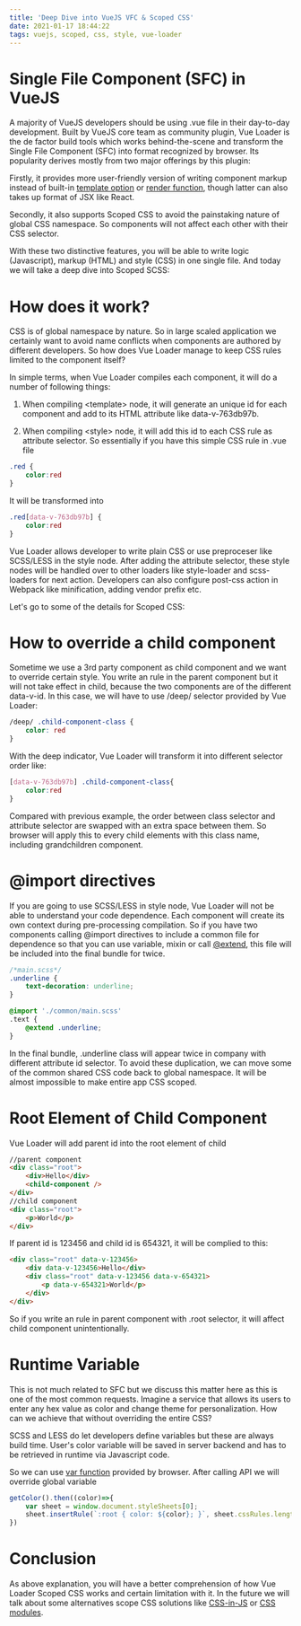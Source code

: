 ```yaml
---
title: 'Deep Dive into VueJS VFC & Scoped CSS'
date: 2021-01-17 18:44:22
tags: vuejs, scoped, css, style, vue-loader
---
```

# Single File Component (SFC) in VueJS

A majority of VueJS developers should be using .vue file in their day-to-day development. Built by VueJS core team as community plugin, Vue Loader is the de factor build tools which works behind-the-scene and transform the Single File Component (SFC) into format recognized by browser. Its popularity derives mostly from two major offerings by this plugin: 

Firstly, it provides more user-friendly version of writing component markup instead of built-in [template option](https://vuejs.org/v2/api/#template) or [render function](https://vuejs.org/v2/guide/render-function.html), though latter can also takes up format of JSX like React.

Secondly, it also supports Scoped CSS to avoid the painstaking nature of global CSS namespace. So components will not affect each other with their CSS selector. 

With these two distinctive features, you will be able to write logic (Javascript), markup (HTML) and style (CSS) in one single file. And today we will take a deep dive into Scoped SCSS:

# How does it work?

CSS is of global namespace by nature. So in large scaled application we certainly want to avoid name conflicts when components are authored by different developers. So how does Vue Loader manage to keep CSS rules limited to the component itself? 

In simple terms, when Vue Loader compiles each component, it will do a number of following things: 

1. When compiling \<template\> node, it will generate an unique id for each component and add to its HTML attribute like data-v-763db97b. 

2. When compiling \<style\> node, it will add this id to each CSS rule as attribute selector. So essentially if you have this simple CSS rule in .vue file

```CSS
.red {
    color:red
}
```

It will be transformed into 

```CSS
.red[data-v-763db97b] {
    color:red
}
```

Vue Loader allows developer to write plain CSS or use preproceser like SCSS/LESS in the style node. After adding the attribute selector, these style nodes will be handled over to other loaders like style-loader and scss-loaders for next action. Developers can also configure post-css action in Webpack like minification, adding vendor prefix etc. 

Let's go to some of the details for Scoped CSS: 

# How to override a child component

Sometime we use a 3rd party component as child component and we want to override certain style. You write an rule in the parent component but it will not take effect in child, because the two components are of the different data-v-id. In this case, we will have to use /deep/ selector provided by Vue Loader:

```CSS
/deep/ .child-component-class {
    color: red
}
```

With the deep indicator, Vue Loader will transform it into different selector order like:

```CSS
[data-v-763db97b] .child-component-class{
    color:red
}
```

Compared with previous example, the order between class selector and attribute selector are swapped with an extra space between them. So browser will apply this to every child elements with this class name, including grandchildren component. 

# @import directives

If you are going to use SCSS/LESS in style node, Vue Loader will not be able to understand your code dependence. Each component will create its own context during pre-processing compilation. So if you have two components calling @import directives to include a common file for dependence so that you can use variable, mixin or call [@extend](https://sass-lang.com/documentation/at-rules/extend), this file will be included into the final bundle for twice. 

```CSS
/*main.scss*/
.underline {
    text-decoration: underline;
}
```

```SCSS
@import './common/main.scss'
.text {
    @extend .underline; 
}
```

In the final bundle, .underline class will appear twice in company with different attribute id selector. To avoid these duplication, we can move some of the common shared CSS code back to global namespace. It will be almost impossible to make entire app CSS scoped. 

# Root Element of Child Component

Vue Loader will add parent id into the root element of child 

```HTML
//parent component
<div class="root"> 
    <div>Hello</div>
    <child-component />
</div>
//child component
<div class="root">
    <p>World</p>
</div>
```

If parent id is 123456 and child id is 654321, it will be complied to this: 

```HTML
<div class="root" data-v-123456> 
    <div data-v-123456>Hello</div>
    <div class="root" data-v-123456 data-v-654321>
        <p data-v-654321>World</p>
    </div>
</div>
```

So if you write an rule in parent component with .root selector, it will affect child component unintentionally. 

# Runtime Variable

This is not much related to SFC but we discuss this matter here as this is one of the most common requests. Imagine a service that allows its users to enter any hex value as color and change theme for personalization. How can we achieve that without overriding the entire CSS? 

SCSS and LESS do let developers define variables but these are always build time. User's color variable will be saved in server backend and has to be retrieved in runtime via Javascript code. 

So we can use [var function](https://developer.mozilla.org/en-US/docs/Web/CSS/var()) provided by browser. After calling API we will override global variable

```javascript
getColor().then((color)=>{
    var sheet = window.document.styleSheets[0];
    sheet.insertRule(`:root { color: ${color}; }`, sheet.cssRules.length);
})
```

# Conclusion

As above explanation, you will have a better comprehension of how Vue Loader Scoped CSS works and certain limitation with it. In the future we will talk about some alternatives scope CSS solutions like [CSS-in-JS](https://cssinjs.org/) or [CSS modules](https://css-tricks.com/css-modules-part-1-need/).

